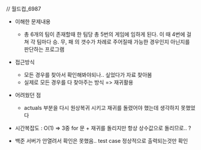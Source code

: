 // 월드컵_6987

- 이해한 문제내용
	- 총 6개의 팀이 존재할때 한 팀당 총 5번의 게임에 임하게 된다. 이 때 4번에 걸쳐 각 팀마다 승. 무, 패 의 갯수가 차례로 주어질때 가능한 경우인지 아닌지를 판단하는 프로그램

- 접근방식
	- 모든 경우를 찾아서 확인해봐야되나.. 싶었다가 자료 찾아봄
	- 실제로 모든 경우를 다 찾아주는 방식 => 재귀활용
	
- 어려웠던 점
	- actuals 부분을 다시 원상복귀 시키고 재귀를 돌렸어야 했는데 생각하지 못했었다

- 시간복잡도 : O(1) => 3중 for 문 + 재귀를 돌리지만 항상 상수값으로 돌리므로.. ?


- 백준 서버가 안열려서 확인은 못했음.. test case 정상적으로 출력되는것만 확인